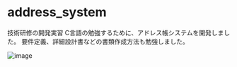 # address_system
技術研修の開発実習
C言語の勉強するために、アドレス帳システムを開発しました。
要件定義、詳細設計書などの書類作成方法も勉強しました。


![image](https://user-images.githubusercontent.com/50653521/150286913-5ccfc242-33f7-4938-8898-c5764afa4217.png)
